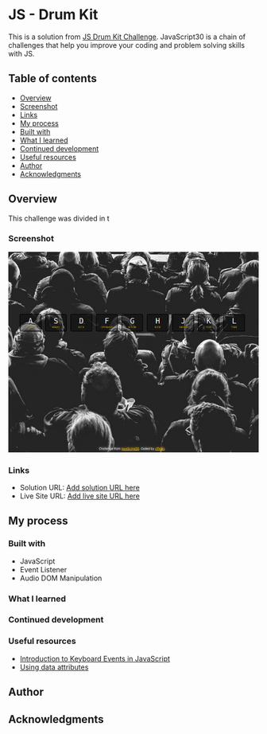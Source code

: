 # JS - Drum Kit

This is a solution from [JS Drum Kit Challenge](https://javascript30.com/). JavaScript30 is a chain of challenges that help you improve your coding and problem solving skills with JS. 


## Table of contents

- [Overview](#overview)
- [Screenshot](#screenshot)
- [Links](#links)
- [My process](#my-process)
- [Built with](#built-with)
- [What I learned](#what-i-learned)
- [Continued development](#continued-development)
- [Useful resources](#useful-resources)
- [Author](#author)
- [Acknowledgments](#acknowledgments)


## Overview

This challenge was divided in t

### Screenshot

![](./screenshot.png)


### Links

- Solution URL: [Add solution URL here](https://your-solution-url.com)
- Live Site URL: [Add live site URL here](https://your-live-site-url.com)

## My process

### Built with
- JavaScript
- Event Listener
- Audio DOM Manipulation

### What I learned

### Continued development

### Useful resources

- [Introduction to Keyboard Events in JavaScript](https://www.section.io/engineering-education/keyboard-events-in-javascript/)
- [Using data attributes](https://developer.mozilla.org/en-US/docs/Learn/HTML/Howto/Use_data_attributes)

## Author

## Acknowledgments
